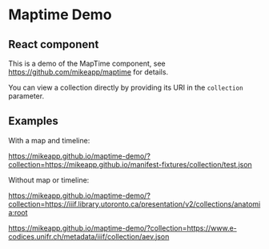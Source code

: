 # Maptime Demo

## React component

This is a demo of the MapTime component, see https://github.com/mikeapp/maptime for details. 

You can view a collection directly by providing its URI in the `collection` parameter.

## Examples

With a map and timeline:

https://mikeapp.github.io/maptime-demo/?collection=https://mikeapp.github.io/manifest-fixtures/collection/test.json

Without map or timeline:

https://mikeapp.github.io/maptime-demo/?collection=https://iiif.library.utoronto.ca/presentation/v2/collections/anatomia:root

https://mikeapp.github.io/maptime-demo/?collection=https://www.e-codices.unifr.ch/metadata/iiif/collection/aev.json